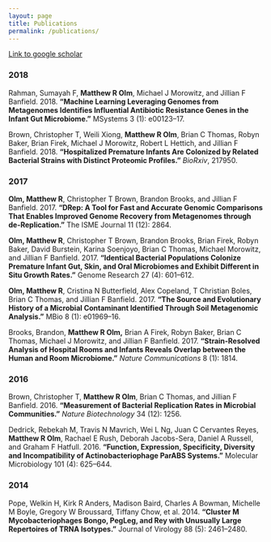 ```yaml
---
layout: page
title: Publications
permalink: /publications/
---
```


[Link to google scholar](https://scholar.google.com/citations?user=BoDUkpMAAAAJ&hl)

### 2018

Rahman, Sumayah F, **Matthew R Olm**, Michael J Morowitz, and Jillian F Banfield. 2018. **“Machine Learning Leveraging Genomes from Metagenomes Identifies Influential Antibiotic Resistance Genes in the Infant Gut Microbiome.”** MSystems 3 (1): e00123–17.

Brown, Christopher T, Weili Xiong, **Matthew R Olm**, Brian C Thomas, Robyn Baker, Brian Firek, Michael J Morowitz, Robert L Hettich, and Jillian F Banfield. 2018. **“Hospitalized Premature Infants Are Colonized by Related Bacterial Strains with Distinct Proteomic Profiles.”** *BioRxiv*, 217950.

### 2017

**Olm, Matthew R**, Christopher T Brown, Brandon Brooks, and Jillian F Banfield. 2017. **“DRep: A Tool for Fast and Accurate Genomic Comparisons That Enables Improved Genome Recovery from Metagenomes through de-Replication.”** The ISME Journal 11 (12): 2864.

**Olm, Matthew R**, Christopher T Brown, Brandon Brooks, Brian Firek, Robyn Baker, David Burstein, Karina Soenjoyo, Brian C Thomas, Michael Morowitz, and Jillian F Banfield. 2017. **“Identical Bacterial Populations Colonize Premature Infant Gut, Skin, and Oral Microbiomes and Exhibit Different in Situ Growth Rates.”** Genome Research 27 (4): 601–612.

**Olm, Matthew R**, Cristina N Butterfield, Alex Copeland, T Christian Boles, Brian C Thomas, and Jillian F Banfield. 2017. **“The Source and Evolutionary History of a Microbial Contaminant Identified Through Soil Metagenomic Analysis.”** MBio 8 (1): e01969–16.

Brooks, Brandon, **Matthew R Olm,** Brian A Firek, Robyn Baker, Brian C Thomas, Michael J Morowitz, and Jillian F Banfield. 2017. **“Strain-Resolved Analysis of Hospital Rooms and Infants Reveals Overlap between the Human and Room Microbiome.”** *Nature Communications* 8 (1): 1814.

### 2016

Brown, Christopher T, **Matthew R Olm**, Brian C Thomas, and Jillian F Banfield. 2016. **“Measurement of Bacterial Replication Rates in Microbial Communities.”** *Nature Biotechnology* 34 (12): 1256.

Dedrick, Rebekah M, Travis N Mavrich, Wei L Ng, Juan C Cervantes Reyes, **Matthew R Olm**, Rachael E Rush, Deborah Jacobs-Sera, Daniel A Russell, and Graham F Hatfull. 2016. **“Function, Expression, Specificity, Diversity and Incompatibility of Actinobacteriophage ParABS Systems.”** Molecular Microbiology 101 (4): 625–644.

### 2014

Pope, Welkin H, Kirk R Anders, Madison Baird, Charles A Bowman, Michelle M Boyle, Gregory W Broussard, Tiffany Chow, et al. 2014. **“Cluster M Mycobacteriophages Bongo, PegLeg, and Rey with Unusually Large Repertoires of TRNA Isotypes.”** Journal of Virology 88 (5): 2461–2480.
